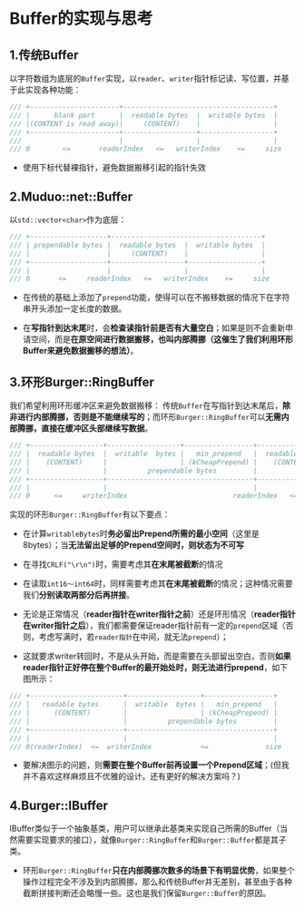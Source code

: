 # Buffer的实现与思考

## 1.传统Buffer
以字符数组为底层的`Buffer`实现，以`reader`、`writer`指针标记读、写位置，并基于此实现各种功能：
```cpp
/// +----------------------+-------------------------------------+
/// |      blank part      |  readable bytes  |  writable bytes  |
/// |(CONTENT is read away)|     (CONTENT)    |                  |
/// +----------------------+------------------+------------------+
///                        |                  |                  |
/// 0        <=       readerIndex   <=   writerIndex    <=     size
```

* 使用下标代替裸指针，避免数据搬移引起的指针失效

## 2.Muduo::net::Buffer
以`std::vector<char>`作为底层：
```cpp
/// +-------------------+-------------------------------------+
/// | prependable bytes |  readable bytes  |  writable bytes  |
/// |                   |     (CONTENT)    |                  |
/// +-------------------+------------------+------------------+
/// |                   |                  |                  |
/// 0       <=     readerIndex   <=   writerIndex    <=     size
```
* 在传统的基础上添加了`prepend`功能，使得可以在不搬移数据的情况下在字符串开头添加一定长度的数据。

* 在**写指针到达末尾**时，会**检查读指针前是否有大量空白**；如果是则不会重新申请空间，而是**在原空间进行数据搬移，也叫内部腾挪（这催生了我们利用环形Buffer来避免数据搬移的想法）**。


## 3.环形Burger::RingBuffer
我们希望利用环形缓冲区来避免数据搬移：
传统`Buffer`在写指针到达末尾后，**除非进行内部腾挪，否则是不能继续写的**；而环形`Burger::RingBuffer`可以**无需内部腾挪，直接在缓冲区头部继续写数据**。

```cpp
/// +------------------+------------------+-----------------+------------------+
/// |  readable bytes  |  writable  bytes |   min_prepend   |  readable bytes  |
/// |    (CONTENT)     |                  | (kCheapPrepend) |    (CONTENT)     |
/// |                  |          prependable bytes         |                  |
/// +------------------+------------------------------------+------------------+
/// |                  |                                    |                  |
/// 0      <=     writerIndex                          readerIndex   <=       size
```

实现的环形`Burger::RingBuffer`有以下要点：

* 在计算`writableBytes`时**务必留出Prepend所需的最小空间**（这里是8bytes）；当**无法留出足够的Prepend空间时，则状态为不可写**

* 在寻找`CRLF("\r\n")`时，需要考虑其**在末尾被截断**的情况

* 在读取`int16～int64`时，同样需要考虑其**在末尾被截断**的情况；这种情况需要我们**分别读取两部分后再拼接**。

* 无论是正常情况（**reader指针在writer指针之前**）还是环形情况（**reader指针在writer指针之后**），我们都需要保证reader指针前有一定的`prepend`区域（否则，考虑写满时，若`reader指针`在中间，就无法`prepend`）；

* 这就要求writer转回时，不是从头开始，而是需要在头部留出空白，否则**如果reader指针正好停在整个Buffer的最开始处时，则无法进行prepend**，如下图所示：
```cpp
/// +-----------------------+------------------+-----------------+
/// |   readable bytes      |  writable  bytes |   min_prepend   |
/// |      (CONTENT)        |                  | (kCheapPrepend) |
/// |                       |          prependable bytes         |
/// +-----------------------+------------------------------------+
/// |                       |                                    |
/// 0(readerIndex)  <=  writerIndex            <=              size
```

* 要解决图示的问题，则**需要在整个Buffer前再设置一个Prepend区域**；(但我并不喜欢这样麻烦且不优雅的设计。还有更好的解决方案吗？)

## 4.Burger::IBuffer
IBuffer类似于一个抽象基类，用户可以继承此基类来实现自己所需的Buffer（当然需要实现要求的接口），就像`Burger::RingBuffer`和`Burger::Buffer`都是其子类。

* 环形`Burger::RingBuffer`**只在内部腾挪次数多的场景下有明显优势**，如果整个操作过程完全不涉及到内部腾挪，那么和传统Buffer并无差别，甚至由于各种截断拼接判断还会略慢一些。这也是我们保留`Burger::Buffer`的原因。